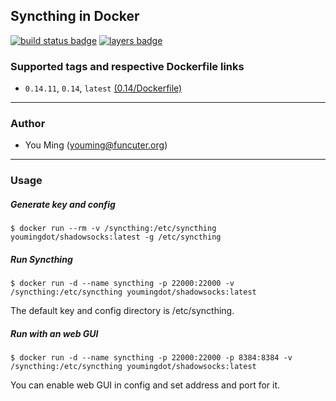 ## Syncthing in Docker
[![build status badge](https://travis-ci.org/youmingdot/docker-syncthing.svg)](https://travis-ci.org/youmingdot/docker-syncthing)
[![layers badge](https://images.microbadger.com/badges/image/youmingdot/syncthing.svg)](https://microbadger.com/images/youmingdot/syncthing)
### Supported tags and respective Dockerfile links

+ `0.14.11`, `0.14`, `latest` [(0.14/Dockerfile)](https://github.com/youmingdot/docker-syncthing/blob/master/0.14/Dockerfile)

------
### Author
+ You Ming (youming@funcuter.org)

------
### Usage
##### Generate key and config
```
$ docker run --rm -v /syncthing:/etc/syncthing youmingdot/shadowsocks:latest -g /etc/syncthing
```

##### Run Syncthing
```
$ docker run -d --name syncthing -p 22000:22000 -v /syncthing:/etc/syncthing youmingdot/shadowsocks:latest
```
The default key and config directory is /etc/syncthing.

##### Run with an web GUI
```
$ docker run -d --name syncthing -p 22000:22000 -p 8384:8384 -v /syncthing:/etc/syncthing youmingdot/shadowsocks:latest
```
You can enable web GUI in config and set address and port for it.
